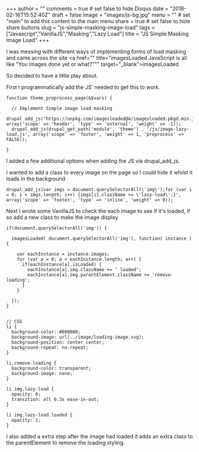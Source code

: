 +++
author = ""
comments = true	# set false to hide Disqus
date = "2018-02-16T15:52:40Z"
draft = false
image = "images/js-bg.jpg"
menu = ""		# set "main" to add this content to the main menu
share = true	# set false to hide share buttons
slug = "js-simple-masking-image-load"
tags = ["Javascript","VanillaJS","Masking","Lazy Load"]
title = "JS Simple Masking Image Load"
+++

I was messing with different ways of implementing forms of load masking and came across the site <a href="" title="imagesLoaded JavaScript is all like "You images done yet or what?""" target="_blank">imagesLoaded</a>

So decided to have a little play about.

First I programmatically add the JS' needed to get this to work.

```
function theme_preprocess_page(&$vars) {

  // Implement Simple image load masking
  drupal_add_js("https://unpkg.com/imagesloaded@4/imagesloaded.pkgd.min.js", array('scope' => 'header', 'type' => 'external', 'weight' => -1));
  drupal_add_js(drupal_get_path('module', 'theme') . '/js/image-lazy-load.js', array('scope' => 'footer', 'weight' => 1, 'preprocess' => FALSE));

}
```


I added a few additional options when adding the JS via drupal_add_js.

I wanted to add a class to every image on the page so I could hide it whilst it loads in the background

```
drupal_add_js(var imgs = document.querySelectorAll(\'img\');for (var i = 0; i < imgs.length; i++) {imgs[i].className += \'lazy-load\';}', array('scope' => 'footer', 'type' => 'inline', 'weight' => 0));
```

Next I wrote some VanillaJS to check the each image to see if it's loaded, if so add a new class to make the image display

```
if(document.querySelectorAll('img')) {

  imagesLoaded( document.querySelectorAll('img'), function( instance ) {

    var eachInstance = instance.images;
    for (var a = 0; a < eachInstance.length; a++) {
      if(eachInstance[a].isLoaded) {
        eachInstance[a].img.className += ' loaded';
        eachInstance[a].img.parentElement.className += 'remove-loading';
      }
    }

  });
}


// CSS
li {
  background-color: #000000;
  background-image: url(../image/loading-image.svg);
  background-position: center center;
  background-repeat: no-repeat;
}

li.remove-loading {
  background-color: transparent;
  background-image: none;
}

li img.lazy-load {
  opacity: 0;
  transition: all 0.3s ease-in-out;
}

li img.lazy-load.loaded {
  opacity: 1;
}
```

I also added a extra step after the image had loaded it adds an extra class to the parentElement to remove the loading styling.
